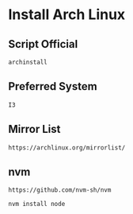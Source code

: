 # Install Arch Linux 

## Script Official
```
archinstall
```
## Preferred System
```
I3
```
## Mirror List
```
https://archlinux.org/mirrorlist/
```

## nvm
```
https://github.com/nvm-sh/nvm

nvm install node
```
